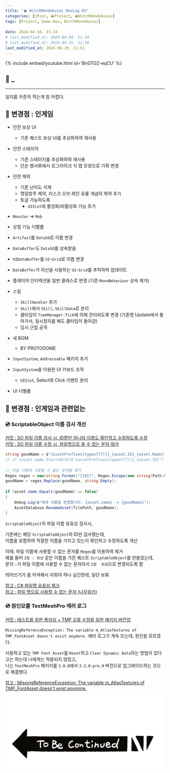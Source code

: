 ```yaml
---
title: "🫐 WitchMendokusai DevLog 03"
categories: [📀Post, 🫐Project, 🫐WitchMendokusai]
tags: [Project, Game-Dev, WitchMendokusai]

date: 2024-04-18. 21:34
# last_modified_at: 2024-04-04. 11:34
# last_modified_at: 2024-04-25. 21:38
last_modified_at: 2024-08-29. 21:51
---
```


{% include embed/youtube.html id='BnGTGZ-eqCU' %}

## 📀 _

---

일지를 꾸준히 적는게 참 어렵다.  

## 📀 변경점 : 인게임

- 던전 보상 UI
  - 기존 퀘스트 보상 UI를 추상화하여 재사용
- 던전 스테이지
  - 기존 스테이지를 추상화하여 재사용
  - 단순 뱀서류에서 로그라이크 식 맵 모양으로 기획 변경
- 던전 제약
  - 기존 난이도 삭제
  - 명일방주 제약, 리스크 오브 레인 유물 개념의 제약 추가
  - 토글 가능하도록
    - `UISlot`에 활성화/비활성화 기능 추가

- `Monster` => `Mob`

- 상점 기능 디벨롭
- `Artifact`를 `DataSO`로 이름 변경
- `DataBuffer`도 `DataSO`를 상속받음
- `UIDataBuffer`를 `UI~Grid`로 이름 변경
- `DataBuffer`가 자신을 사용하는 `UI~Grid`를 추적하여 업데이트

- 플레이어 인터렉션을 일반 클래스로 변경 (기존 `MonoBehaviour` 상속 제거)
- 스킬
  - `SkillHandler` 추가
  - `Skill`에서 `Skill`, `SkillData`로 분리
  - 쿨타임이 `TimeManager.Tick`에 의해 관리되도록 변경 (기존엔 Update에서 돌아가서, 일시정지를 해도 쿨타임이 돌아감)
  - 임시 근접 공격

- 새 BGM
  - BY PROTODOME

- `InputSystem`, `Addressable` 패키지 추가
- `InputSystem`을 이용한 UI 키보드 조작
  - `UISlot`, Select와 Click 이벤트 분리

- UI 디벨롭

## 📀 변경점 : 인게임과 관련없는

### 💿 ScriptableObject 이름 검사 개선

[커밋 : SO 파일 이름 검사 시, ID뿐만 아니라 이름도 확인하고 수정하도록 수정](https://github.com/Mascari4615/Witch-Mendokusai/commit/cf3a8e2e2d01ab90924ee51452527b0329d63509)  
[커밋 : SO 파일 이름 수정 시, 파일명으로 쓸 수 없는 문자 제거](https://github.com/Mascari4615/Witch-Mendokusai/commit/690807aa858a0336c09d2787ab1c62c087c6d6ce)  

```cs
string goodName = $"{assetPrefixes[typeof(T)]}_{asset.ID}_{asset.Name}";
// if (asset.name.StartsWith($"{assetPrefixes[typeof(T)]}_{asset.ID}") == false)

// 파일 이름에 사용할 수 없는 문자를 제거
Regex regex = new(string.Format("[{0}]", Regex.Escape(new string(Path.GetInvalidFileNameChars()))));
goodName = regex.Replace(goodName, string.Empty);

if (asset.name.Equals(goodName) == false)
{
	Debug.Log($"에셋 이름을 변경합니다. {asset.name} -> {goodName}");
	AssetDatabase.RenameAsset(filePath, goodName);
}
```

`ScriptableObject`의 파일 이름 유효성 검사시,  

기존에는 해당 `ScriptableObject`의 ID만 검사했는데,  
이름을 포함하여 적절한 이름을 가지고 있는지 확인하고 수정하도록 개선  

이때, 파일 이름에 사용할 수 없는 문자를 `Regex`를 이용하여 제거  
예를 들어 `2장 : 위상` 같은 이름을 가진 퀘스트 `ScriptableObject`를 만들었는데,  
문자 `:`가 파일 이름에 사용할 수 없는 문자라서 `2장  위상`으로 변경되도록 함  

띄어쓰기가 좀 어색해서 지워야 하나 싶긴한데, 일단 보류.  

[참고 : C# 파일명 유효성 체크](https://findfun.tistory.com/681)  
[참고 : 파일 명으로 사용할 수 없는 문자 (나무위키)](https://namu.wiki/w/%ED%8C%8C%EC%9D%BC%20%EC%9D%B4%EB%A6%84%EC%9C%BC%EB%A1%9C%20%EC%82%AC%EC%9A%A9%ED%95%A0%20%EC%88%98%20%EC%97%86%EB%8A%94%20%EB%AC%B8%EC%9E%90)  

### 💿 원인모를 TextMeshPro 에러 로그

[커밋 : 테스트를 위한 폴리싱 + TMP 오류 수정을 위한 패키지 버전업](https://github.com/Mascari4615/Witch-Mendokusai/commit/690807aa858a0336c09d2787ab1c62c087c6d6ce)  

`MissingReferenceException: The variable m_AtlasTextures of TMP_FontAsset doesn't exist anymore.` 에러 로그가 계속 뜨는데, 원인을 모르겠다.  

사용하고 있는 `TMP Font Asset`를 `Reset`하고 `Clear Dynamic Data`하는 방법이 있다고는 하는데 나에게는 적용되지 않았고,  
나는 `TextMeshPro` 패키지를 `3.0.8`에서 `3.2.0-pre.9` 버전으로 업그레이드하는 것으로 해결했다.  

[참고 : MissingReferenceException: The variable m_AtlasTextures of TMP_FontAsset doesn't exist anymore.](https://forum.unity.com/threads/missingreferenceexception-the-variable-m_atlastextures-of-tmp_fontasset-doesnt-exist-anymore.1048091/)  

![To Be Continued..](/assets/img/post/embed/ToBeContinued.png)  
